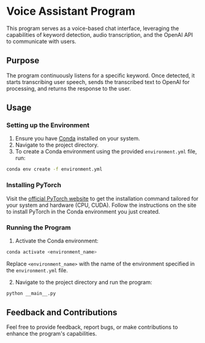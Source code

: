 
# Voice Assistant Program

This program serves as a voice-based chat interface, leveraging the capabilities of keyword detection, audio transcription, and the OpenAI API to communicate with users.

## Purpose
The program continuously listens for a specific keyword. Once detected, it starts transcribing user speech, sends the transcribed text to OpenAI for processing, and returns the response to the user. 

## Usage

### Setting up the Environment

1. Ensure you have [Conda](https://docs.conda.io/projects/conda/en/latest/user-guide/install/index.html) installed on your system.
2. Navigate to the project directory.
3. To create a Conda environment using the provided `environment.yml` file, run:
```bash
conda env create -f environment.yml
```


### Installing PyTorch

Visit the [official PyTorch website](https://pytorch.org/get-started/locally/) to get the installation command tailored for your system and hardware (CPU, CUDA). Follow the instructions on the site to install PyTorch in the Conda environment you just created.

### Running the Program

1. Activate the Conda environment:
```bash
conda activate <environment_name>
```
Replace `<environment_name>` with the name of the environment specified in the `environment.yml` file.

2. Navigate to the project directory and run the program:
```bash
python __main__.py
```

## Feedback and Contributions

Feel free to provide feedback, report bugs, or make contributions to enhance the program's capabilities.

